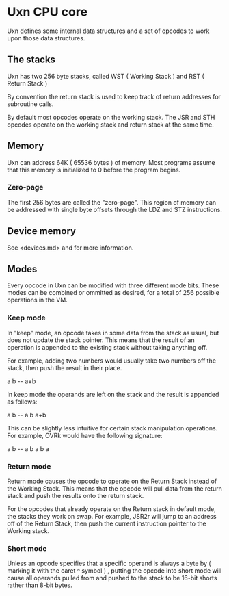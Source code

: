 # Uxn CPU core

Uxn defines some internal data structures and a set of opcodes to work upon those data structures.

## The stacks

Uxn has two 256 byte stacks, called WST ( Working Stack ) and RST ( Return Stack )

By convention the return stack is used to keep track of return addresses for subroutine calls.

By default most opcodes operate on the working stack. The JSR and STH opcodes operate
on the working stack and return stack at the same time.

## Memory

Uxn can address 64K ( 65536 bytes ) of memory.
Most programs assume that this memory is initialized to 0 before the program begins.

### Zero-page

The first 256 bytes are called the "zero-page". This region of memory can be addressed
with single byte offsets through the LDZ and STZ instructions.

## Device memory

See <devices.md> and <devices> for more information.

## Modes

Every opcode in Uxn can be modified with three different mode bits. These modes can be
combined or ommitted as desired, for a total of 256 possible operations in the VM.

### Keep mode

In "keep" mode, an opcode takes in some data from the stack as usual,
but does not update the stack pointer. This means that the result of an operation is
appended to the existing stack without taking anything off.

For example, adding two numbers would usually take two numbers off the stack, then
push the result in their place.

  a b -- a+b

In keep mode the operands are left on the stack and the result is appended as follows:

a b -- a b a+b

This can be slightly less intuitive for certain stack manipulation operations. For example,
OVRk would have the following signature:

a b -- a b a b a

### Return mode

Return mode causes the opcode to operate on the Return Stack instead of the Working Stack.
This means that the opcode will pull data from the return stack and push the results onto
the return stack.

For the opcodes that already operate on the Return stack in default mode, the stacks
they work on swap. For example, JSR2r will jump to an address off of the Return Stack,
then push the current instruction pointer to the Working stack.

### Short mode

Unless an opcode specifies that a specific operand is always a byte by ( marking it with the
caret ^  symbol ) , putting the opcode into short mode will cause all operands pulled from and
pushed to the stack to be 16-bit shorts rather than 8-bit bytes.

